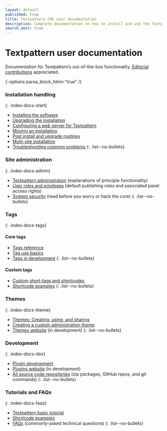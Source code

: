 ```yaml
---
layout: default
published: true
title: Textpattern CMS user documentation
description: Complete documentation on how to install and use the Textpattern Content Management System.
search_omit: true
---
```


# Textpattern user documentation

Documentation for Textpattern’s out-of-the-box functionality. [Editorial contributions](https://github.com/textpattern/textpattern.github.io/blob/master/README.md) appreciated.

{::options parse_block_html="true" /}

<div class="layout-container index-docs">
<section class="layout-3col">

### Installation handling
{: .index-docs-start}

* [Installing the software](/setup/installing-the-software)
* [Upgrading the installation](/setup/upgrading-the-installation)
* [Configuring a web server for Textpattern](/setup/configuring-a-web-server-for-textpattern)
* [Moving an installation](/setup/moving-an-installation)
* [Post install and upgrade routines](/installation/post-install-and-upgrade-routines)
* [Multi-site installation](/setup/multi-site-installation)
* [Troubleshooting common problems](/setup/troubleshooting-common-problems)
{: .list--no-bullets}

</section>
<section class="layout-3col">

### Site administration
{: .index-docs-admin}

* [Textpattern administration](/administration/) (explanations of principle functionality)
* [User roles and privileges](/administration/user-roles-and-privileges) (default publishing roles and associated panel access rights)
* [System security](/setup/system-security) (read before you worry or hack the core)
{: .list--no-bullets}

</section>
<section class="layout-3col">

### Tags
{: .index-docs-tags}

<section>

#### Core tags

* [Tags reference](/tags/)
* [Tag use basics](/tags/tag-basics/)
* [Tags in development](/tags/tags-in-development)
{: .list--no-bullets}

</section>
<section>

#### Custom tags

* [Custom short-tags and shortcodes](/tags/shortcodes/custom-short-tags-and-shortcodes)
* [Shortcode examples](/tags/shortcodes/)
{: .list--no-bullets}

</section>
</section>
<section class="layout-3col">

### Themes
{: .index-docs-theme}

* [Themes: Creating, using, and sharing](/build/themes-creating-using-and-sharing)
* [Creating a custom administration theme](/themes/creating-a-custom-administration-theme)
* [Themes website](https://github.com/textpattern/textpattern-themes-website) (in development)
{: .list--no-bullets}

</section>
<section class="layout-3col">

### Development
{: .index-docs-dev}

* [Plugin development](/development/)
* [Plugins website](https://github.com/textpattern/textpattern-plugins-website) (in development)
* [All source code repositories](/development/textpattern-source-code-repositories) (zip packages, GitHub repos, and git commands)
{: .list--no-bullets}

</section>
<section class="layout-3col">

### Tutorials and FAQs
{: .index-docs-faqs}

* [Textpattern basic tutorial](/faqs/textpattern-basic-tutorial)
* [Shortcode examples](/tags/shortcodes/)
* [FAQs](/faqs/) (commonly-asked technical questions)
{: .list--no-bullets}

</section>
</div>
